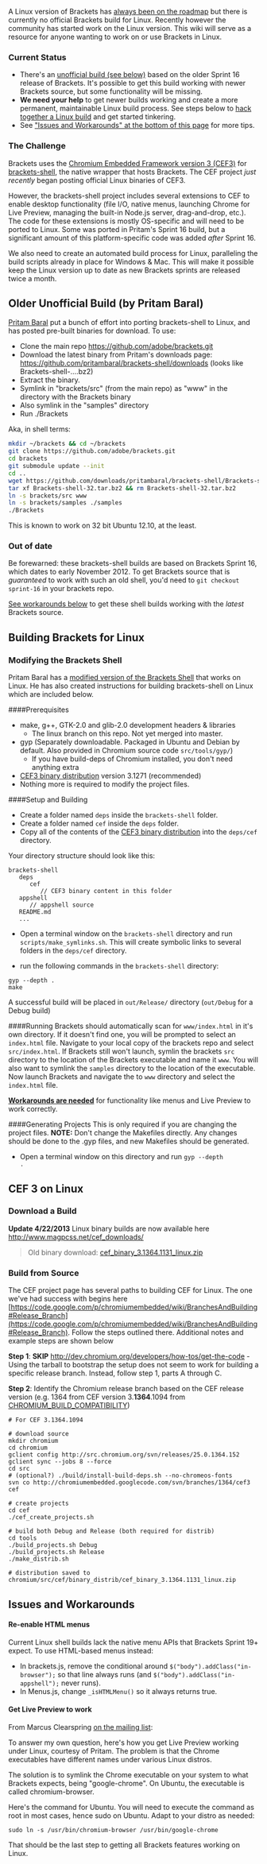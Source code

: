 A Linux version of Brackets has [always been on the roadmap](https://trello.com/card/linux-desktop-application/4f90a6d98f77505d7940ce88/457) but there is currently no official Brackets build for Linux. Recently however the community has started work on the Linux version. This wiki will serve as a resource for anyone wanting to work on or use Brackets in Linux. 

### Current Status

* There's an [unofficial build (see below)](#wiki-pritam-build) based on the older Sprint 16 release of Brackets. It's possible to get this build working with newer Brackets source, but some functionality will be missing.
* **We need your help** to get newer builds working and create a more permanent, maintainable Linux build process. See steps below to [hack together a Linux build](#wiki-building) and get started tinkering.
* See ["Issues and Workarounds" at the bottom of this page](#wiki-issues) for more tips.

### The Challenge

Brackets uses the [Chromium Embedded Framework version 3 (CEF3)](http://code.google.com/p/chromiumembedded/) for [brackets-shell](https://github.com/adobe/brackets-shell/), the native wrapper that hosts Brackets. The CEF project _just recently_ began posting official Linux binaries of CEF3.

However, the brackets-shell project includes several extensions to CEF to enable desktop functionality (file I/O, native menus, launching Chrome for Live Preview, managing the built-in Node.js server, drag-and-drop, etc.). The code for these extensions is mostly OS-specific and will need to be ported to Linux. Some was ported in Pritam's Sprint 16 build, but a significant amount of this platform-specific code was added _after_ Sprint 16.

We also need to create an automated build process for Linux, paralleling the build scripts already in place for Windows & Mac. This will make it possible keep the Linux version up to date as new Brackets sprints are released twice a month.


## <a name="pritam-build"></a> Older Unofficial Build (by Pritam Baral)

[Pritam Baral](https://github.com/pritambaral) put a bunch of effort into porting brackets-shell to Linux, and has posted pre-built binaries for download. To use:

* Clone the main repo https://github.com/adobe/brackets.git
* Download the latest binary from Pritam's downloads page: https://github.com/pritambaral/brackets-shell/downloads (looks like Brackets-shell-....bz2)
* Extract the binary.
* Symlink in "brackets/src" (from the main repo) as "www" in the directory with the Brackets binary
* Also symlink in the "samples" directory
* Run ./Brackets

Aka, in shell terms:

```bash
mkdir ~/brackets && cd ~/brackets
git clone https://github.com/adobe/brackets.git
cd brackets
git submodule update --init
cd ..
wget https://github.com/downloads/pritambaral/brackets-shell/Brackets-shell-32.tar.bz2
tar xf Brackets-shell-32.tar.bz2 && rm Brackets-shell-32.tar.bz2
ln -s brackets/src www
ln -s brackets/samples ./samples
./Brackets
```

This is known to work on 32 bit Ubuntu 12.10, at the least.

### Out of date

Be forewarned: these brackets-shell builds are based on Brackets Sprint 16, which dates to early November 2012. To get Brackets source that is _guaranteed_ to work with such an old shell, you'd need to `git checkout sprint-16` in your brackets repo.

[See workarounds below](#wiki-issues) to get these shell builds working with the _latest_ Brackets source.


## <a name="building"></a> Building Brackets for Linux

### Modifying the Brackets Shell

Pritam Baral has a [modified version of the Brackets Shell](https://github.com/pritambaral/brackets-shell/tree/linux) that works on Linux. He has also created instructions for building brackets-shell on Linux which are included below.

####Prerequisites

* make, g++, GTK-2.0 and glib-2.0 development headers & libraries
  * The linux branch on this repo. Not yet merged into master.
* gyp (Separately downloadable. Packaged in Ubuntu and Debian by default. Also provided in Chromium source code `src/tools/gyp/`)
  * If you have build-deps of Chromium installed, you don't need anything extra
* [CEF3 binary distribution](http://github.com/pritambaral/brackets-shell/downloads)  version 3.1271 (recommended) 
* Nothing more is required to modify the project files.

####Setup and Building

* Create a folder named `deps` inside the `brackets-shell` folder.
* Create a folder named `cef` inside the `deps` folder.
* Copy all of the contents of the [CEF3 binary distribution](#wiki-cef) into the `deps/cef` directory. 

Your directory structure should look like this:
```
brackets-shell
   deps
      cef
         // CEF3 binary content in this folder
   appshell
      // appshell source
   README.md
   ...
```

* Open a terminal window on the `brackets-shell` directory and run `scripts/make_symlinks.sh`. This will create symbolic links to several folders in the `deps/cef` directory.

* run the following commands in the `brackets-shell` directory:
```
gyp --depth .
make
```

A successful build will be placed in `out/Release/` directory (`out/Debug` for a Debug build)

####Running
Brackets should automatically scan for `www/index.html` in it's own directory. If it doesn't find one, you will be prompted to select an `index.html` file. Navigate to your local copy of the brackets repo and select `src/index.html`. If Brackets still won't launch, symlin the brackets `src` directory to the location of the Brackets executable and name it `www`. You will also want to symlink the `samples` directory to the location of the executable. Now launch Brackets and navigate the to `www` directory and select the `index.html` file.

**[Workarounds are needed](#wiki-issues)** for functionality like menus and Live Preview to work correctly.

####Generating Projects
This is only required if you are changing the project files. **NOTE:** Don't change the Makefiles directly. Any changes should be done to the .gyp files, and new Makefiles should be generated.

* Open a terminal window on this directory and run <code>gyp --depth .</code>

## <a name="cef"></a> CEF 3 on Linux

### Download a Build

**Update 4/22/2013** Linux binary builds are now available here http://www.magpcss.net/cef_downloads/

> Old binary download: [cef_binary_3.1364.1131_linux.zip](https://docs.google.com/file/d/0B7as0diokeHxeTNqZFIyNWZKSWM/edit?usp=sharing)

### Build from Source

The CEF project page has several paths to building CEF for Linux. The one we've had success with begins here [https://code.google.com/p/chromiumembedded/wiki/BranchesAndBuilding#Release_Branch](https://code.google.com/p/chromiumembedded/wiki/BranchesAndBuilding#Release_Branch). Follow the steps outlined there. Additional notes and example steps are shown below

**Step 1**: **SKIP** http://dev.chromium.org/developers/how-tos/get-the-code - Using the tarball to bootstrap the setup does not seem to work for building a specific release branch. Instead, follow step 1, parts A through C.

**Step 2**: Identify the Chromium release branch based on the CEF release version (e.g. 1364 from CEF version  3.**1364**.1094 from [CHROMIUM_BUILD_COMPATIBILITY](https://code.google.com/p/chromiumembedded/source/browse/branches/1364/cef3/CHROMIUM_BUILD_COMPATIBILITY.txt))

```
# For CEF 3.1364.1094

# download source
mkdir chromium
cd chromium
gclient config http://src.chromium.org/svn/releases/25.0.1364.152
gclient sync --jobs 8 --force
cd src
# (optional?) ./build/install-build-deps.sh --no-chromeos-fonts
svn co http://chromiumembedded.googlecode.com/svn/branches/1364/cef3 cef

# create projects
cd cef
./cef_create_projects.sh

# build both Debug and Release (both required for distrib)
cd tools
./build_projects.sh Debug
./build_projects.sh Release
./make_distrib.sh

# distribution saved to chromium/src/cef/binary_distrib/cef_binary_3.1364.1131_linux.zip
```


## <a name="issues"></a> Issues and Workarounds

#### Re-enable HTML menus
Current Linux shell builds lack the native menu APIs that Brackets Sprint 19+ expect. To use HTML-based menus instead:

* In brackets.js, remove the conditional around `$("body").addClass("in-browser");` so that line always runs (and `$("body").addClass("in-appshell");` never runs).
* In Menus.js, change `_isHTMLMenu()` so it always returns true.


#### Get Live Preview to work

From Marcus Clearspring [on the mailing list](https://groups.google.com/d/msg/brackets-dev/K26IkouXAq0/L65r-auzNzcJ):

To answer my own question, here's how you get Live Preview working under Linux, courtesy of Pritam. The problem is that the Chrome executables have different names under various Linux distros.

The solution is to symlink the Chrome executable on your system to what Brackets expects, being "google-chrome". On Ubuntu, the executable is called chromium-browser.

Here's the command for Ubuntu. You will need to execute the command as root in most cases, hence sudo on Ubuntu. Adapt to your distro as needed:

`sudo ln -s /usr/bin/chromium-browser /usr/bin/google-chrome`

That should be the last step to getting all Brackets features working on Linux.